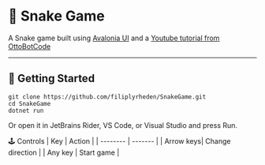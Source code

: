 # 🐍 Snake Game 

A Snake game built using [Avalonia UI](https://avaloniaui.net/) and a [Youtube tutorial from OttoBotCode](https://www.youtube.com/watch?v=uzAXxFBbVoE)

---

## 🚀 Getting Started

```
git clone https://github.com/filiplyrheden/SnakeGame.git
cd SnakeGame
dotnet run
```

Or open it in JetBrains Rider, VS Code, or Visual Studio and press Run.

🕹️ Controls
| Key | Action |
| -------- | ------- |
| Arrow keys| Change direction |
| Any key | Start game |
